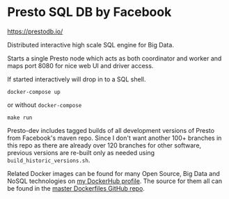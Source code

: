 Presto SQL DB by Facebook
=========================

https://prestodb.io/

Distributed interactive high scale SQL engine for Big Data.

Starts a single Presto node which acts as both coordinator and worker and maps port 8080 for nice web UI and driver access.

If started interactively will drop in to a SQL shell.

```
docker-compose up
```

or without `docker-compose`

```
make run
```

Presto-dev includes tagged builds of all development versions of Presto from Facebook's maven repo. Since I don't want another 100+ branches in this repo as there are already over 120 branches for other software, previous versions are re-built only as needed using `build_historic_versions.sh`.

Related Docker images can be found for many Open Source, Big Data and NoSQL technologies on [my DockerHub profile](https://hub.docker.com/r/harisekhon). The source for them all can be found in the [master Dockerfiles GitHub repo](https://github.com/HariSekhon/Dockerfiles/).
